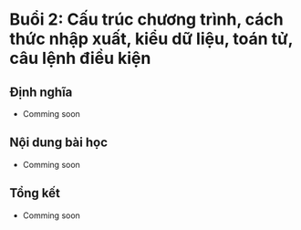 # Buổi 2: Cấu trúc chương trình, cách thức nhập xuất, kiểu dữ liệu, toán tử, câu lệnh điều kiện
## Định nghĩa
- Comming soon
## Nội dung bài học
- Comming soon
## Tổng kết
- Comming soon
